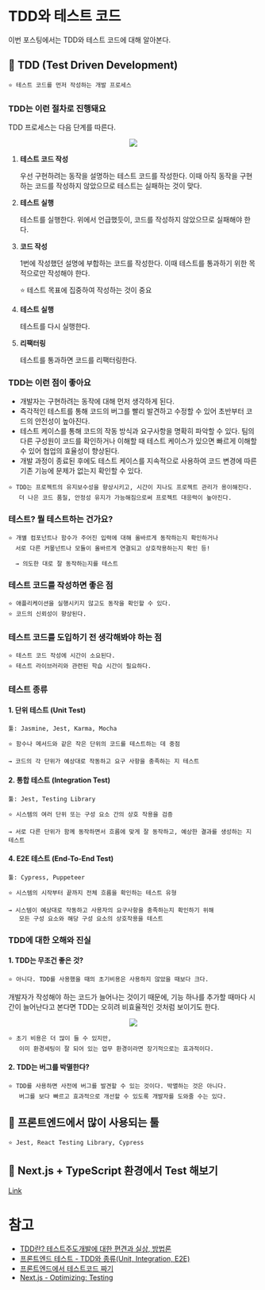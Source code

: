 # TDD와 테스트 코드

이번 포스팅에서는 TDD와 테스트 코드에 대해 알아본다.

## 🤔 TDD (Test Driven Development)

```
⭐️ 테스트 코드를 먼저 작성하는 개발 프로세스
```

### TDD는 이런 절차로 진행돼요

TDD 프로세스는 다음 단계를 따른다.

<p align="center"><img src="https://media.fastcampus.co.kr/wp-content/uploads/2021/03/tdd_img_3.png" /></p>

1. **테스트 코드 작성**

   우선 구현하려는 동작을 설명하는 테스트 코드를 작성한다. 이때 아직 동작을 구현하는 코드를 작성하지 않았으므로 테스트는 실패하는 것이 맞다.

2. **테스트 실행**

   테스트를 실행한다. 위에서 언급했듯이, 코드를 작성하지 않았으므로 실패해야 한다.

3. **코드 작성**

   1번에 작성했던 설명에 부합하는 코드를 작성한다. 이때 테스트를 통과하기 위한 목적으로만 작성해야 한다.

   ⭐️ 테스트 목표에 집중하여 작성하는 것이 중요

4. **테스트 실행**

   테스트를 다시 실행한다.

5. **리팩터링**

   테스트를 통과하면 코드를 리팩터링한다.

### TDD는 이런 점이 좋아요

- 개발자는 구현하려는 동작에 대해 먼저 생각하게 된다.
- 즉각적인 테스트를 통해 코드의 버그를 빨리 발견하고 수정할 수 있어 초반부터 코드의 안전성이 높아진다.
- 테스트 케이스를 통해 코드의 작동 방식과 요구사항을 명확히 파악할 수 있다. 팀의 다른 구성원이 코드를 확인하거나 이해할 때 테스트 케이스가 있으면 빠르게 이해할 수 있어 협업의 효율성이 향상된다.
- 개발 과정이 종료된 후에도 테스트 케이스를 지속적으로 사용하여 코드 변경에 따른 기존 기능에 문제가 없는지 확인할 수 있다.

```
⭐️ TDD는 프로젝트의 유지보수성을 향상시키고, 시간이 지나도 프로젝트 관리가 용이해진다.
   더 나은 코드 품질, 안정성 유지가 가능해짐으로써 프로젝트 대응력이 높아진다.
```

### 테스트? 뭘 테스트하는 건가요?

```
⭐️ 개별 컴포넌트나 함수가 주어진 입력에 대해 올바르게 동작하는지 확인하거나
  서로 다른 커뫂넌트나 모듈이 올바르게 연결되고 상호작용하는지 확인 등!

  → 의도한 대로 잘 동작하는지를 테스트
```

### 테스트 코드를 작성하면 좋은 점

```
⭐️ 애플리케이션을 실행시키지 않고도 동작을 확인할 수 있다.
⭐️ 코드의 신뢰성이 향상된다.
```

### 테스트 코드를 도입하기 전 생각해봐야 하는 점

```
⭐️ 테스트 코드 작성에 시간이 소요된다.
⭐️ 테스트 라이브러리와 관련된 학습 시간이 필요하다.
```

### 테스트 종류

#### 1. 단위 테스트 (Unit Test)

```
툴: Jasmine, Jest, Karma, Mocha
```

```
⭐️ 함수나 메서드와 같은 작은 단위의 코드를 테스트하는 데 중점

→ 코드의 각 단위가 예상대로 작동하고 요구 사항을 충족하는 지 테스트
```

#### 2. 통합 테스트 (Integration Test)

```
툴: Jest, Testing Library
```

```
⭐️ 시스템의 여러 단위 또는 구성 요소 간의 상호 작용을 검증

→ 서로 다른 단위가 함께 동작하면서 흐름에 맞게 잘 동작하고, 예상한 결과를 생성하는 지 테스트
```

#### 4. E2E 테스트 (End-To-End Test)

```
툴: Cypress, Puppeteer
```

```
⭐️ 시스템의 시작부터 끝까지 전체 흐름을 확인하는 테스트 유형

→ 시스템이 예상대로 작동하고 사용자의 요구사항을 충족하는지 확인하기 위해
   모든 구성 요소와 해당 구성 요소의 상호작용을 테스트
```

### TDD에 대한 오해와 진실

#### 1. TDD는 무조건 좋은 것?

```
⭐️ 아니다. TDD를 사용했을 때의 초기비용은 사용하지 않았을 때보다 크다.
```

개발자가 작성해야 하는 코드가 늘어나는 것이기 때문에, 기능 하나를 추가할 때마다 시간이 늘어난다고 본다면 TDD는 오히려 비효율적인 것처럼 보이기도 한다.

<p align="center"><img src="https://media.fastcampus.co.kr/wp-content/uploads/2021/03/tdd_img_7.png" /></p>

```
⭐️ 초기 비용은 더 많이 들 수 있지만,
   이미 환경세팅이 잘 되어 있는 업무 환경이라면 장기적으로는 효과적이다.
```

#### 2. TDD는 버그를 박멸한다?

```
⭐️ TDD를 사용하면 사전에 버그를 발견할 수 있는 것이다. 박멸하는 것은 아니다.
   버그를 보다 빠르고 효과적으로 개선할 수 있도록 개발자를 도와줄 수는 있다.
```

## 🤔 프론트엔드에서 많이 사용되는 툴

```
⭐️ Jest, React Testing Library, Cypress
```

## 🤔 Next.js + TypeScript 환경에서 Test 해보기

[Link](https://github.com/Doeunnkimm/Frontend/tree/main/my-study-nextjs/test)

# 참고

- [TDD란? 테스트주도개발에 대한 편견과 실상, 방법론](https://media.fastcampus.co.kr/knowledge/dev/tdd/)
- [프론트엔드 테스트 - TDD와 종류(Unit, Integration, E2E)](https://soojae.tistory.com/74)
- [프론트엔드에서 테스트코드 짜기](https://kooku0.github.io/blog/%ED%94%84%EB%A1%A0%ED%8A%B8%EC%97%94%EB%93%9C%EC%97%90%EC%84%9C-%ED%85%8C%EC%8A%A4%ED%8A%B8%EC%BD%94%EB%93%9C%20%EC%A7%9C%EA%B8%B0/)
- [Next.js - Optimizing: Testing](https://nextjs.org/docs/pages/building-your-application/optimizing/testing)
